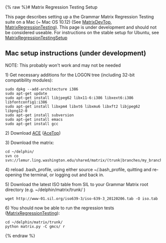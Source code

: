{% raw %}# Matrix Regression Testing Setup

This page describes setting up a the Grammar Matrix Regression Testing
suite on a Mac (\~ Mac OS 10.12) (See [MatrixDevTop](https://delph-in.github.io/docs/matrix/MatrixDevTop),
[MatrixRegressionTesting](https://delph-in.github.io/docs/matrix/MatrixRegressionTesting)). This page is under
development and should not be considered useable. For instructions on
the stable setup for Ubuntu, see
[MatrixRegressionTestingSetup](https://delph-in.github.io/docs/matrix/MatrixRegressionTestingSetup)

## Mac setup instructions (under development)

NOTE: This probably won't work and may not be needed

1\) Get necessary additions for the LOGON tree (including 32-bit
compatibility modules):

    sudo dpkg --add-architecture i386
    sudo apt-get update
    sudo apt-get install libjpeg62 libx11-6:i386 libxext6:i386 libfontconfig1:i386
    sudo apt-get install libxpm4 libxt6 libxmu6 libxft2 libjpeg62 libpng12-0
    sudo apt-get install subversion
    sudo apt-get install emacs
    sudo apt-get install gcc

2\) Download [ACE](http://sweaglesw.org/linguistics/ace/)
([AceTop](https://delph-in.github.io/docs/tools/AceTop))

3\) Download the matrix:

    cd ~/delphin/
    svn co svn://lemur.ling.washington.edu/shared/matrix/(trunk|branches/my_branch)

4\) reload .bash\_profile, using either source \~/.bash\_profile,
quitting and re-opening the terminal, or logging out and back in.

5\) Download the latest ISO table from SIL to your Grammar Matrix root
directory (e.g. \~/delphin/matrix/trunk/ )

    wget http://www-01.sil.org/iso639-3/iso-639-3_20120206.tab -O iso.tab

6\) You should now be able to run the regression tests
([MatrixRegressionTesting](https://delph-in.github.io/docs/matrix/MatrixRegressionTesting)):

    cd ~/delphin/matrix/trunk/
    python matrix.py -C gmcs/ r
<update date omitted for speed>{% endraw %}